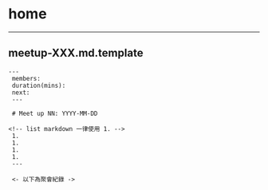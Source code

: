 # home


---

## meetup-XXX.md.template

```text
---
 members: 
 duration(mins): 
 next: 
 ---

 # Meet up NN: YYYY-MM-DD

<!-- list markdown 一律使用 1. -->
 1. 
 1. 
 1. 
 1. 
 ---
 
 <- 以下為聚會紀錄 ->
 
 
```
